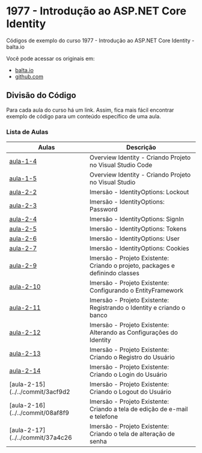 # 1977 - Introdução ao ASP.NET Core Identity

Códigos de exemplo do curso 1977 - Introdução ao ASP.NET Core Identity - balta.io

Você pode acessar os originais em:

- [balta.io](https://balta.io/)
- [github.com](https://github.com/balta-io/1977)

## Divisão do Código

Para cada aula do curso há um link. Assim, fica mais fácil encontrar exemplo de código para um conteúdo específico de uma aula.

### Lista de Aulas

| Aulas                                                                                   | Descrição                                                                    |
| --------------------------------------------------------------------------------------- | ---------------------------------------------------------------------------- |
| [aula-1-4](../../tree/278de57adea8c9aa9d6333d6068818e2cb519be7/OverviewIdentity)        | Overview Identity - Criando Projeto no Visual Studio Code                    |
| [aula-1-5](../../tree/12902bc3030ffe516fef971af79de864dc946b27/Id.Overview.Mvc.Vstudio) | Overview Identity - Criando Projeto no Visual Studio                         |
| [aula-2-2](Id.Overview.Mvc.Vstudio/Startup.cs#L66-L69)                                  | Imersão - IdentityOptions: Lockout                                           |
| [aula-2-3](Id.Overview.Mvc.Vstudio/Startup.cs#L71-L77)                                  | Imersão - IdentityOptions: Password                                          |
| [aula-2-4](Id.Overview.Mvc.Vstudio/Startup.cs#L61-L64)                                  | Imersão - IdentityOptions: SignIn                                            |
| [aula-2-5](Id.Overview.Mvc.Vstudio/Startup.cs#L79-L85)                                  | Imersão - IdentityOptions: Tokens                                            |
| [aula-2-6](Id.Overview.Mvc.Vstudio/Startup.cs#L87-L89)                                  | Imersão - IdentityOptions: User                                              |
| [aula-2-7](Id.Overview.Mvc.Vstudio/Startup.cs#L94-L117)                                 | Imersão - IdentityOptions: Cookies                                           |
| [aula-2-9](../../commit/97570ad)                                                        | Imersão - Projeto Existente: Criando o projeto, packages e definindo classes |
| [aula-2-10](../../commit/ec57665)                                                       | Imersão - Projeto Existente: Configurando o EntityFramework                  |
| [aula-2-11](../../commit/3d3b6a4)                                                       | Imersão - Projeto Existente: Registrando o Identity e criando o banco        |
| [aula-2-12](../../commit/d36b79f)                                                       | Imersão - Projeto Existente: Alterando as Configurações do Identity          |
| [aula-2-13](../../commit/96deeb4)                                                       | Imersão - Projeto Existente: Criando o Registro do Usuário                   |
| [aula-2-14](../../commit/222b0e4)                                                       | Imersão - Projeto Existente: Criando o Login do Usuário                      |
| [aula-2-15](../../commit/3acf9d2                                                        | Imersão - Projeto Existente: Criando o Logout do Usuário                     |
| [aula-2-16](../../commit/08af8f9                                                        | Imersão - Projeto Existente: Criando a tela de edição de e-mail e telefone   |
| [aula-2-17](../../commit/37a4c26                                                        | Imersão - Projeto Existente: Criando o tela de alteração de senha            |

